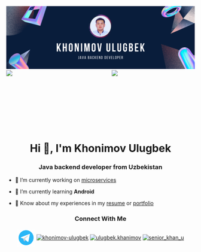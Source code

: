 <img src="https://github.com/khonimovulugbek/khonimovulugbek/blob/main/main-background.png?raw=true"/>

<img align="left" width="50%"  src="https://github-readme-stats.vercel.app/api?username=khonimovulugbek&show_icons=true&theme=prussian"/>

<img align="right" width="44%" src="https://github-readme-stats.vercel.app/api/top-langs/?username=khonimovulugbek&layout=compact"/>
<br><br><br><br><br><br><br><br><br><br>


<h1 align="center">Hi 👋, I'm Khonimov Ulugbek</h1>
<h3 align="center">Java backend developer from Uzbekistan</h3>

- 🔭 I’m currently working on [microservices](https://github.com/khonimovulugbek/microservice-new)

- 🌱 I’m currently learning **Android**

- 📄 Know about my experiences in my [resume](https://github.com/khonimovulugbek/khonimovulugbek/raw/main/Khonimov%20Ulugbek%20Last%20CV.pdf) or [portfolio](https://khonimov-ulugbek.netlify.app)

<h3 align="center">Connect With Me</h3>
<p align="center">
<a href="https://linkedin.com/in/khonimov-ulugbek" target="blank"><img align="center" src="https://github.com/khonimovulugbek/khonimovulugbek/blob/main/telegram.gif" alt="khonimov-ulugbek" /></a>
<a href="https://linkedin.com/in/khonimov-ulugbek" target="blank"><img align="center" src="https://raw.githubusercontent.com/rahuldkjain/github-profile-readme-generator/master/src/images/icons/Social/linked-in-alt.svg" alt="khonimov-ulugbek" height="30" width="40" /></a>
<a href="https://fb.com/ulugbek.khanimov" target="blank"><img align="center" src="https://raw.githubusercontent.com/rahuldkjain/github-profile-readme-generator/master/src/images/icons/Social/facebook.svg" alt="ulugbek.khanimov" height="30" width="40" /></a>
<a href="https://instagram.com/senior_khan_u" target="blank"><img align="center" src="https://raw.githubusercontent.com/rahuldkjain/github-profile-readme-generator/master/src/images/icons/Social/instagram.svg" alt="senior_khan_u" height="30" width="40" /></a>
</p>




 
